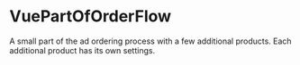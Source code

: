 # VuePartOfOrderFlow

A small part of the ad ordering process with a few additional products. Each additional product has its own settings.
